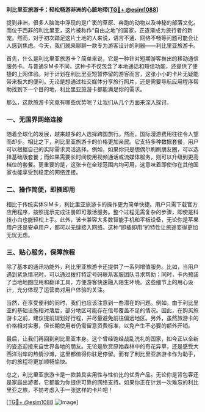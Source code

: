 **利比里亚旅游卡：轻松畅游非洲的心脏地带[[TG💪+ @esim1088](https://t.me/s/esim1088)]**

提到非洲，很多人脑海中浮现的是广袤的草原、奔跑的动物以及神秘的部落文化。而位于西非的利比里亚，这片被称作“自由之地”的国家，正逐渐成为旅行者的新宠。然而，对于初次踏足这片土地的人来说，语言不通、网络不畅等问题可能会让人感到焦虑。今天，我们就来聊聊一款专为游客设计的利器——利比里亚旅游卡。

首先，什么是利比里亚旅游卡？简单来说，它是一种针对短期游客推出的移动通信服务卡。与普通SIM卡不同，这种卡不仅包含了本地通话和短信功能，还提供了便捷的上网体验。对于计划在利比里亚短暂停留的游客而言，这张小小的卡片无疑能带来极大的便利。无论是想通过社交媒体分享旅行照片，还是需要导航应用程序帮助找到下一个目的地，利比里亚旅游卡都能满足你的需求。

那么，这款旅游卡究竟有哪些优势呢？让我们从几个方面来深入探讨。

### **一、无国界网络连接**
随着全球化的发展，越来越多的人选择跨国旅行。然而，国际漫游费用往往令人望而却步。相比之下，利比里亚旅游卡的价格更加亲民。它支持多种数据套餐，用户可以根据自己的实际需求灵活选择。例如，如果你只是想偶尔刷刷朋友圈，可以选择基础版套餐；而如果需要长时间使用视频通话或流媒体服务，则可以升级到更高档位的套餐。更重要的是，这张卡在全球范围内均可用，这意味着即使你在其他国家也能享受到稳定的网络连接。

### **二、操作简便，即插即用**
相比于传统实体SIM卡，利比里亚旅游卡的操作更为简单快捷。用户只需下载官方应用程序，按照提示完成注册即可激活服务。整个过程无需复杂的步骤，即使是科技小白也能轻松上手。此外，该卡兼容大多数智能手机和平板设备，无论你是苹果用户还是安卓用户，都可以无缝接入网络。这种“即插即用”的特性让旅途变得更加无忧无虑。

### **三、贴心服务，保障旅程**
除了基本的通讯功能外，利比里亚旅游卡还提供了一系列增值服务。比如，当用户遇到紧急情况时，可以通过拨打特定号码联系客服团队寻求帮助；同时，卡内预装了当地地图应用和翻译工具，方便游客快速融入陌生环境。这些细节上的用心设计，充分体现了运营商对用户体验的关注。

当然，在享受便利的同时，我们也应该注意到一些潜在的问题。例如，由于利比里亚的基础设施相对落后，部分地区可能存在信号覆盖不足的情况。因此，在购买旅游卡之前，建议提前规划好行程，并尽量避免前往偏远地区。另外，虽然旅游卡的价格相对实惠，但长期使用者仍需留意资费标准，以免产生不必要的额外开销。

最后，让我们再回到利比里亚本身。这个曾经饱经战乱洗礼的国家，如今正以全新的姿态迎接来自世界各地的朋友。无论是欣赏原始森林中的奇花异草，还是感受大西洋沿岸的热情沙滩，这里都值得你驻足停留。而有了利比里亚旅游卡作为助手，你的旅程将更加顺畅愉快。

总之，利比里亚旅游卡是一款兼具实用性与性价比的优秀产品。无论你是背包客还是家庭出游者，它都能为你提供可靠的网络支持。如果你正在计划一次难忘的利比里亚之旅，不妨考虑入手一张这样的卡片吧！

[[TG💪+ @esim1088](https://t.me/s/esim1088) ![Image](https://i.postimg.cc/4NQfJmqS/Snipaste-2025-05-13-00-14-12.png)]